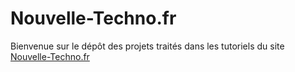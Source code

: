 # Nouvelle-Techno.fr

Bienvenue sur le dépôt des projets traités dans les tutoriels du site  [Nouvelle-Techno.fr](https://nouvelle-techno.fr)


